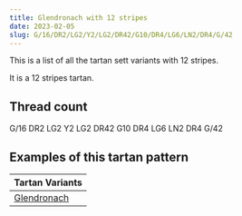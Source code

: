 ```yaml
---
title: Glendronach with 12 stripes
date: 2023-02-05
slug: G/16/DR2/LG2/Y2/LG2/DR42/G10/DR4/LG6/LN2/DR4/G/42
---
```

This is a list of all the tartan sett variants with 12 stripes.

It is a 12 stripes tartan.


## Thread count
G/16 DR2 LG2 Y2 LG2 DR42 G10 DR4 LG6 LN2 DR4 G/42

## Examples of this tartan pattern

| Tartan Variants |
|---------------|
| [Glendronach](/variants/g/16/dr2/lg2/y2/lg2/dr42/g10/dr4/lg6/ln2/dr4/g/42-dr900030-g008000-lg908000-lne0e0e0-yf0c000)||
